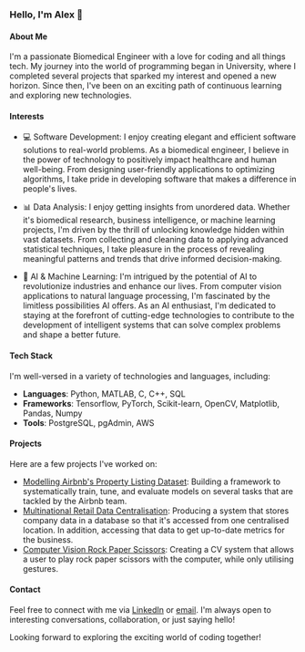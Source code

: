 ### Hello, I'm Alex 👋

#### About Me

I'm a passionate Biomedical Engineer with a love for coding and all things tech. My journey into the world of programming began in University, where I completed several projects that sparked my interest and opened a new horizon. Since then, I've been on an exciting path of continuous learning and exploring new technologies.

#### Interests

- 💻 Software Development: I enjoy creating elegant and efficient software solutions to real-world problems. As a biomedical engineer, I believe in the power of technology to positively impact healthcare and human well-being. From designing user-friendly applications to optimizing algorithms, I take pride in developing software that makes a difference in people's lives.

- 📊 Data Analysis: I enjoy getting insights from unordered data. Whether it's biomedical research, business intelligence, or machine learning projects, I'm driven by the thrill of unlocking knowledge hidden within vast datasets. From collecting and cleaning data to applying advanced statistical techniques, I take pleasure in the process of revealing meaningful patterns and trends that drive informed decision-making.

- 🤖 AI & Machine Learning: I'm intrigued by the potential of AI to revolutionize industries and enhance our lives. From computer vision applications to natural language processing, I'm fascinated by the limitless possibilities AI offers. As an AI enthusiast, I'm dedicated to staying at the forefront of cutting-edge technologies to contribute to the development of intelligent systems that can solve complex problems and shape a better future.

#### Tech Stack

I'm well-versed in a variety of technologies and languages, including:

- **Languages**: Python, MATLAB, C, C++, SQL
- **Frameworks**: Tensorflow, PyTorch, Scikit-learn, OpenCV, Matplotlib, Pandas, Numpy 
- **Tools**: PostgreSQL, pgAdmin, AWS


#### Projects

Here are a few projects I've worked on:

- [Modelling Airbnb's Property Listing Dataset](https://github.com/alexaguileralopez/modelling-airbnbs-property-listing-dataset-): Building a framework to systematically train, tune, and evaluate models on several tasks that are tackled by the Airbnb team.
- [Multinational Retail Data Centralisation](https://github.com/alexaguileralopez/multinational-retail-data-centralisation): Producing a system that stores company data in a database so that it's accessed from one centralised location. In addition, accessing that data to get up-to-date metrics for the business. 
- [Computer Vision Rock Paper Scissors](https://github.com/alexaguileralopez/computer-vision-rock-paper-scissors): Creating a CV system that allows a user to play rock paper scissors with the computer, while only utilising gestures. 

#### Contact

Feel free to connect with me via [LinkedIn](https://www.linkedin.com/in/alex-aguilera-lopez/) or [email](alex.aguilera.lopez@gmail.com). I'm always open to interesting conversations, collaboration, or just saying hello!

Looking forward to exploring the exciting world of coding together!

